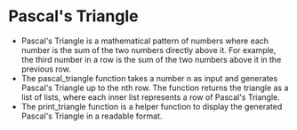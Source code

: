 # Pascal's Triangle
* Pascal's Triangle is a mathematical pattern of numbers where each number is the sum of the two numbers directly above it. For example, the third number in a row is the sum of the two numbers above it in the previous row.
* The pascal_triangle function takes a number n as input and generates Pascal's Triangle up to the nth row. The function returns the triangle as a list of lists, where each inner list represents a row of Pascal's Triangle.
* The print_triangle function is a helper function to display the generated Pascal's Triangle in a readable format.
